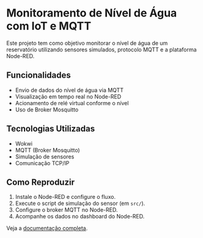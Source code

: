 # Monitoramento de Nível de Água com IoT e MQTT

Este projeto tem como objetivo monitorar o nível de água de um reservatório utilizando sensores simulados, protocolo MQTT e a plataforma Node-RED.

## Funcionalidades
- Envio de dados do nível de água via MQTT
- Visualização em tempo real no Node-RED
- Acionamento de relé virtual conforme o nível
- Uso de Broker Mosquitto

## Tecnologias Utilizadas
- Wokwi
- MQTT (Broker Mosquitto)
- Simulação de sensores
- Comunicação TCP/IP

## Como Reproduzir
1. Instale o Node-RED e configure o fluxo.
2. Execute o script de simulação do sensor (em `src/`).
3. Configure o broker MQTT no Node-RED.
4. Acompanhe os dados no dashboard do Node-RED.

Veja a [documentação completa](doc/README.md).
